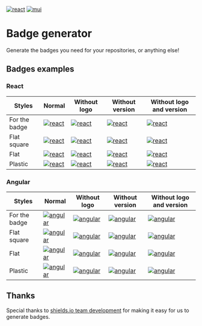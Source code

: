 [![react](https://img.shields.io/badge/17.0.2-61DAFB?style=for-the-badge&logo=react&label=react&labelColor=20232A)](https://reactjs.org/)
[![mui](https://img.shields.io/badge/5.2.1-0081CB?style=for-the-badge&logo=mui&label=mui&labelColor=FFFFFF)](https://mui.com/)
# Badge generator
Generate the badges you need for your repositories, or anything else!

## Badges examples
### React
|Styles|Normal|Without logo|Without version|Without logo and version
|-|-|-|-|-|
|For the badge|[![react](https://img.shields.io/badge/17.0.2-61DAFB?style=for-the-badge&logo=react&label=react&labelColor=20232A)](https://reactjs.org/)|[![react](https://img.shields.io/badge/17.0.2-61DAFB?style=for-the-badge&label=react&labelColor=20232A)](https://reactjs.org/)|[![react](https://img.shields.io/badge/react-20232A?style=for-the-badge&logo=react)](https://reactjs.org/)|[![react](https://img.shields.io/badge/react-20232A?style=for-the-badge)](https://reactjs.org/)|
|Flat square|[![react](https://img.shields.io/badge/17.0.2-61DAFB?style=flat-square&logo=react&label=react&labelColor=20232A)](https://reactjs.org/)|[![react](https://img.shields.io/badge/17.0.2-61DAFB?style=flat-square&label=react&labelColor=20232A)](https://reactjs.org/)|[![react](https://img.shields.io/badge/react-20232A?style=flat-square&logo=react)](https://reactjs.org/)|[![react](https://img.shields.io/badge/react-20232A?style=flat-square)](https://reactjs.org/)|
|Flat|[![react](https://img.shields.io/badge/17.0.2-61DAFB?style=flat&logo=react&label=react&labelColor=20232A)](https://reactjs.org/)|[![react](https://img.shields.io/badge/17.0.2-61DAFB?style=flat&label=react&labelColor=20232A)](https://reactjs.org/)|[![react](https://img.shields.io/badge/react-20232A?style=flat&logo=react)](https://reactjs.org/)|[![react](https://img.shields.io/badge/react-20232A?style=flat)](https://reactjs.org/)|
|Plastic|[![react](https://img.shields.io/badge/17.0.2-61DAFB?style=plastic&logo=react&label=react&labelColor=20232A)](https://reactjs.org/)|[![react](https://img.shields.io/badge/17.0.2-61DAFB?style=plastic&label=react&labelColor=20232A)](https://reactjs.org/)|[![react](https://img.shields.io/badge/react-20232A?style=plastic&logo=react)](https://reactjs.org/)|[![react](https://img.shields.io/badge/react-20232A?style=plastic)](https://reactjs.org/)|

### Angular
|Styles|Normal|Without logo|Without version|Without logo and version
|-|-|-|-|-|
|For the badge|[![angular](https://img.shields.io/badge/13.1.1-000000?style=for-the-badge&logo=angular&label=angular&labelColor=B52E31)](https://angular.io/)|[![angular](https://img.shields.io/badge/13.1.1-000000?style=for-the-badge&label=angular&labelColor=B52E31)](https://angular.io/)|[![angular](https://img.shields.io/badge/angular-B52E31?style=for-the-badge&logo=angular)](https://angular.io/)|[![angular](https://img.shields.io/badge/angular-B52E31?style=for-the-badge)](https://angular.io/)|
|Flat square|[![angular](https://img.shields.io/badge/13.1.1-000000?style=flat-square&logo=angular&label=angular&labelColor=B52E31)](https://angular.io/)|[![angular](https://img.shields.io/badge/13.1.1-000000?style=flat-square&label=angular&labelColor=B52E31)](https://angular.io/)|[![angular](https://img.shields.io/badge/angular-B52E31?style=flat-square&logo=angular)](https://angular.io/)|[![angular](https://img.shields.io/badge/angular-B52E31?style=flat-square)](https://angular.io/)|
|Flat|[![angular](https://img.shields.io/badge/13.1.1-000000?style=flat&logo=angular&label=angular&labelColor=B52E31)](https://angular.io/)|[![angular](https://img.shields.io/badge/13.1.1-000000?style=flat&label=angular&labelColor=B52E31)](https://angular.io/)|[![angular](https://img.shields.io/badge/angular-B52E31?style=flat&logo=angular)](https://angular.io/)|[![angular](https://img.shields.io/badge/angular-B52E31?style=flat)](https://angular.io/)|
|Plastic|[![angular](https://img.shields.io/badge/13.1.1-000000?style=plastic&logo=angular&label=angular&labelColor=B52E31)](https://angular.io/)|[![angular](https://img.shields.io/badge/13.1.1-000000?style=plastic&label=angular&labelColor=B52E31)](https://angular.io/)|[![angular](https://img.shields.io/badge/angular-B52E31?style=plastic&logo=angular)](https://angular.io/)|[![angular](https://img.shields.io/badge/angular-B52E31?style=plastic)](https://angular.io/)|


## Thanks
Special thanks to [shields.io team development](https://github.com/badges) for making it easy for us to generate badges.
